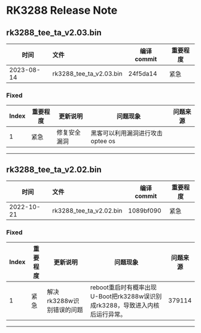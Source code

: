 # RK3288 Release Note

## rk3288_tee_ta_v2.03.bin

| 时间       | 文件                    | 编译 commit | 重要程度 |
| ---------- | :---------------------- | ----------- | -------- |
| 2023-08-14 | rk3288_tee_ta_v2.03.bin | 24f5da14    | 紧急     |

### Fixed

| Index | 重要程度 | 更新说明     | 问题现象                         | 问题来源 |
| ----- | -------- | ------------ | -------------------------------- | -------- |
| 1     | 紧急     | 修复安全漏洞 | 黑客可以利用漏洞进行攻击optee os |          |

------

## rk3288_tee_ta_v2.02.bin

| 时间       | 文件                    | 编译 commit | 重要程度 |
| ---------- | :---------------------- | ----------- | -------- |
| 2022-10-21 | rk3288_tee_ta_v2.02.bin | 1089bf090   | 紧急     |

### Fixed

| Index | 重要程度 | 更新说明                  | 问题现象                                                     | 问题来源 |
| ----- | -------- | ------------------------- | ------------------------------------------------------------ | -------- |
| 1     | 紧急     | 解决rk3288w识别错误的问题 | reboot重启时有概率出现U-Boot把rk3288w误识别成rk3288，导致进入内核后运行异常。 | 379114   |

------

